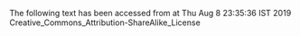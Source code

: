 The following text has been accessed from at Thu Aug 8 23:35:36 IST 2019
Creative_Commons_Attribution-ShareAlike_License
